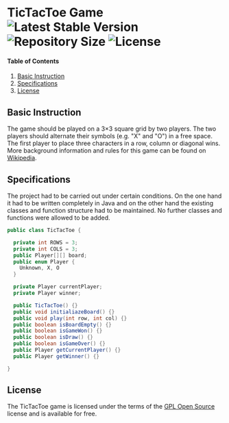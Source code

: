 # TicTacToe Game ![Latest Stable Version](https://img.shields.io/github/v/release/florianschleuss/tictactoe) ![Repository Size](https://img.shields.io/github/repo-size/florianschleuss/tictactoe) ![License](https://img.shields.io/github/license/florianschleuss/tictactoe)

#### Table of Contents

1.  [Basic Instruction](#basic-instruction)
2.  [Specifications](#specifications)
3.  [License](#license)

## Basic Instruction

The game should be played on a 3×3 square grid by two players. The two players should alternate their symbols (e.g. "X" and "O") in a free space. The first player to place three characters in a row, column or diagonal wins. More background information and rules for this game can be found on [Wikipedia](https://de.wikipedia.org/wiki/Tic-Tac-Toe).

## Specifications

The project had to be carried out under certain conditions. On the one hand it had to be written completely in Java and on the other hand the existing classes and function structure had to be maintained. No further classes and functions were allowed to be added.

```Java
public class TicTacToe {

  private int ROWS = 3;
  private int COLS = 3;
  public Player[][] board;
  public enum Player {
    Unknown, X, O
  }

  private Player currentPlayer;
  private Player winner;

  public TicTacToe() {}
  public void initialiazeBoard() {}
  public void play(int row, int col) {}
  public boolean isBoardEmpty() {}
  public boolean isGameWon() {}
  public boolean isDraw() {}
  public boolean isGameOver() {}
  public Player getCurrentPlayer() {}
  public Player getWinner() {}

}
```

## License

The TicTacToe game is licensed under the terms of the [GPL Open Source](LICENSE) license and is available for free.
